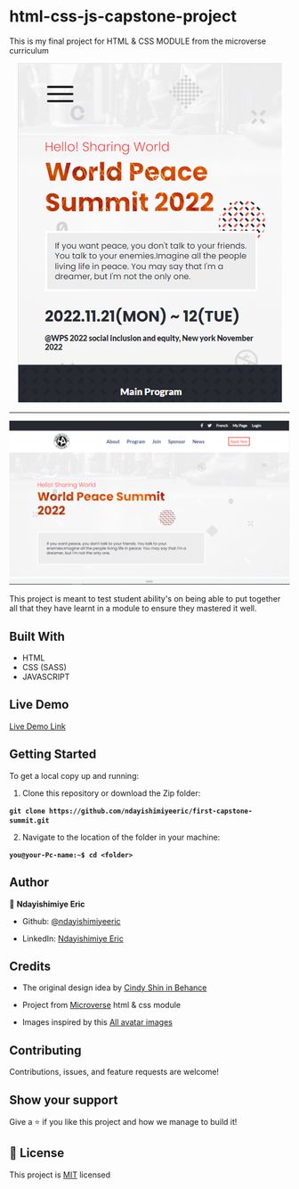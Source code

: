 # html-css-js-capstone-project

This is my final project for HTML & CSS MODULE from the microverse curriculum

<p align="center">
  <img src="./img/screenshotmobile.png"/>
</p>

<hr>

<p align="center">
  <img src="./img/screenshotdesktop.png"/>
</p>

This project is meant to test student ability's on being able to put together all that they have learnt in a module to ensure they mastered it well.

## Built With

- HTML
- CSS (SASS)
- JAVASCRIPT

## Live Demo

[Live Demo Link](https://ndayishimiyeeric.github.io/first-capstone-summit/)

## Getting Started

To get a local copy up and running:

1. Clone this repository or download the Zip folder:

**`git clone https://github.com/ndayishimiyeeric/first-capstone-summit.git`**

2. Navigate to the location of the folder in your machine:

**`you@your-Pc-name:~$ cd <folder>`**

## Author

👤 **Ndayishimiye Eric**

- Github: [@ndayishimiyeeric](https://github.com/ndayishimiyeeric)

- LinkedIn: [Ndayishimiye Eric](https://www.linkedin.com/in/nderic/)

## Credits

- The original design idea by [Cindy Shin in Behance](https://www.behance.net/adagio07)

- Project from [Microverse](https://bit.ly/MicroverseTN) html & css module
- Images inspired by this [All avatar images](https://pravatar.cc/images)

## Contributing

Contributions, issues, and feature requests are welcome!

## Show your support

Give a ⭐️ if you like this project and how we manage to build it!

## 📝 License

This project is [MIT](./MIT.md) licensed
